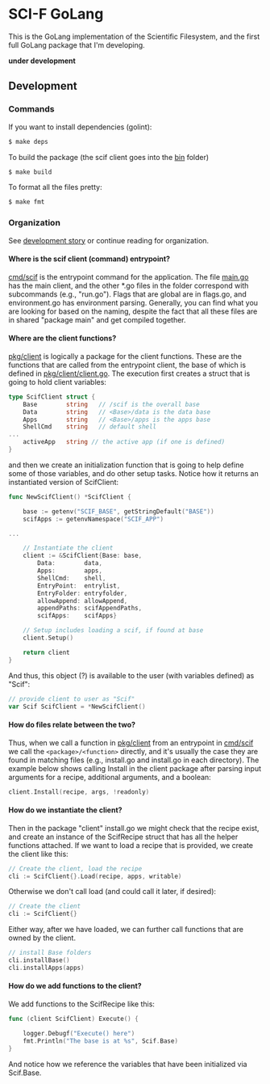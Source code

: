 # SCI-F GoLang

This is the GoLang implementation of the Scientific Filesystem, and the first full GoLang package
that I'm developing. 

**under development**

## Development

### Commands

If you want to install dependencies (golint):

```bash
$ make deps
```

To build the package (the scif client goes into the [bin](bin) folder)

```bash
$ make build
```

To format all the files pretty:

```bash
$ make fmt
```

### Organization

See [development story](docs/development.md) or continue reading for organization.


#### Where is the scif client (command) entrypoint?

[cmd/scif](cmd/scif) is the entrypoint command for the application. The file [main.go](cmd/scif/main.go) has the main client, and the other *.go files in the folder correspond with subcommands (e.g., "run.go"). Flags that are global are in flags.go, and environment.go has environment parsing. Generally, you can find what you are looking for based on the naming, despite the fact that all these files are in shared "package main" and get compiled together.

#### Where are the client functions?

[pkg/client](pkg/client) is logically a package for the client functions. These are the functions that are called from the entrypoint client, the base of which is defined in [pkg/client/client.go](pkg/client/client.go). The execution first creates a struct that is going to hold client variables:

```go
type ScifClient struct {
	Base        string   // /scif is the overall base
	Data        string   // <Base>/data is the data base
	Apps        string   // <Base>/apps is the apps base
	ShellCmd    string   // default shell
...
	activeApp   string // the active app (if one is defined)
}
```

and then we create an initialization function that is going to help define some of those variables, and
do other setup tasks. Notice how it returns an instantiated version of ScifClient:

```go
func NewScifClient() *ScifClient {

	base := getenv("SCIF_BASE", getStringDefault("BASE"))
	scifApps := getenvNamespace("SCIF_APP")

...

	// Instantiate the client
	client := &ScifClient{Base: base,
		Data:        data,
		Apps:        apps,
		ShellCmd:    shell,
		EntryPoint:  entrylist,
		EntryFolder: entryfolder,
		allowAppend: allowAppend,
		appendPaths: scifAppendPaths,
		scifApps:    scifApps}

	// Setup includes loading a scif, if found at base
	client.Setup()

	return client
}
```


And thus, this object (?) is available to the user (with variables defined) as "Scif":

```go
// provide client to user as "Scif"
var Scif ScifClient = *NewScifClient()
```

#### How do files relate between the two?

Thus, when we call a function in [pkg/client](pkg/client) from an entrypoint in [cmd/scif](cmd/scif)
we call the `<package>/<function>` directly, and it's usually the case they are found in matching files (e.g., install.go
and install.go in each directory). The example below shows calling Install in the client package after 
parsing input arguments for a recipe, additional arguments, and a boolean:

```go
client.Install(recipe, args, !readonly)
```

#### How do we instantiate the client?

Then in the package "client" install.go we might check that the recipe exist, and create an instance of the 
ScifRecipe struct that has all the helper functions attached. If we want to load a recipe that is provided, 
we create the client like this:

```go
// Create the client, load the recipe
cli := ScifClient{}.Load(recipe, apps, writable)
```

Otherwise we don't call load (and could call it later, if desired):

```go
// Create the client
cli := ScifClient{}
```

Either way, after we have loaded, we can further call functions that are owned by the client.

```go
// install Base folders
cli.installBase()
cli.installApps(apps)
```

#### How do we add functions to the client?

We add functions to the ScifRecipe like this:

```go
func (client ScifClient) Execute() {

	logger.Debugf("Execute() here")
	fmt.Println("The base is at %s", Scif.Base)
}
```

And notice how we reference the variables that have been initialized via Scif.Base.
